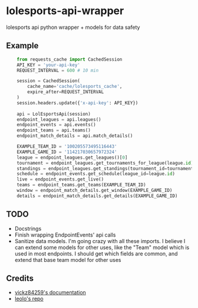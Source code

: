 # lolesports-api-wrapper

lolesports api python wrapper + models for data safety

## Example

```python
    from requests_cache import CachedSession
    API_KEY = 'your-api-key'
    REQUEST_INTERVAL = 600 # 10 min

    session = CachedSession(
        cache_name='cache/lolesports_cache',
        expire_after=REQUEST_INTERVAL
    )
    session.headers.update({'x-api-key': API_KEY})
    
    api = LolEsportsApi(session)
    endpoint_leagues = api.leagues()
    endpoint_events = api.events()
    endpoint_teams = api.teams()
    endpoint_match_details = api.match_details()

    EXAMPLE_TEAM_ID = '100205573495116443'
    EXAMPLE_GAME_ID = '114217030657972324'
    league = endpoint_leagues.get_leagues()[0]
    tournament = endpoint_leagues.get_tournaments_for_league(league.id)[0]
    standings = endpoint_leagues.get_standings(tournament_id=tournament.id)[0]
    schedule = endpoint_events.get_schedule(league_id=league.id)
    live = endpoint_events.get_live()
    teams = endpoint_teams.get_teams(EXAMPLE_TEAM_ID)
    window = endpoint_match_details.get_window(EXAMPLE_GAME_ID)
    details = endpoint_match_details.get_details(EXAMPLE_GAME_ID)
```

## TODO

- Docstrings
- Finish wrapping EndpointEvents' api calls
- Sanitize data models. I'm going crazy with all these imports. I believe I can extend some models for other uses, like the "Team" model which is used in most endpoints. I should get which fields are common, and extend that base team model for other uses

## Credits
- [vickz84259's documentation](https://vickz84259.github.io/lolesports-api-docs/)
- [leolo's repo](https://gitlab.com/leolo/lolesports-api-python])
